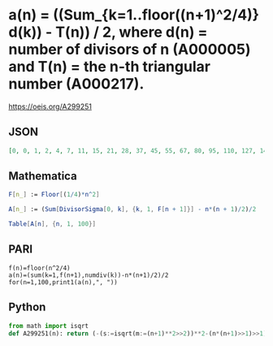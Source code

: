 # a\(n\) \= \(\(Sum\_\{k\=1\.\.floor\(\(n\+1\)^2/4\)\} d\(k\)\) \- T\(n\)\) / 2, where d\(n\) \= number of divisors of n \(A000005\) and T\(n\) \= the n\-th triangular number \(A000217\)\.
https://oeis.org/A299251
## JSON
```JSON
[0, 0, 1, 2, 4, 7, 11, 15, 21, 28, 37, 45, 55, 67, 80, 95, 110, 127, 146, 164, 187, 209, 235, 260, 286, 315, 346, 380, 413, 449, 485, 522, 564, 605, 651, 695, 743, 792, 844, 898, 950, 1006, 1064, 1123, 1185, 1250, 1318, 1384, 1451, 1523, 1596, 1670, 1747, 1828]
```
## Mathematica
```Mathematica
F[n_] := Floor[(1/4)*n^2]
```
```Mathematica
A[n_] := (Sum[DivisorSigma[0, k], {k, 1, F[n + 1]}] - n*(n + 1)/2)/2
```
```Mathematica
Table[A[n], {n, 1, 100}]
```
## PARI
```PARI
f(n)=floor(n^2/4)
a(n)=(sum(k=1,f(n+1),numdiv(k))-n*(n+1)/2)/2
for(n=1,100,print1(a(n),", "))
```
## Python
```Python
from math import isqrt
def A299251(n): return (-(s:=isqrt(m:=(n+1)**2>>2))**2-(n*(n+1)>>1)>>1)+sum(m//k for k in range(1,s+1)) # _Chai Wah Wu_, Oct 23 2023
```

